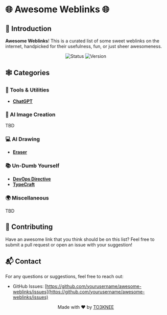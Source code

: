 # 🌐 Awesome Weblinks 🌐

## 🚀 Introduction

**Awesome Weblinks**! This is a curated list of some sweet weblinks on the internet, handpicked for their usefulness, fun, or just sheer awesomeness. 

<div align="center">

![Status](https://img.shields.io/badge/status-updating-blue)
![Version](https://img.shields.io/badge/version-1.0.0-green)

</div>

## 🕸️ Categories

### 🔧 Tools & Utilities
- **[ChatGPT](https://chatgpt.com)**

### 🎨 AI Image Creation
TBD

### 💻 AI Drawing
- **[Eraser](https://app.eraser.io)**

### 📚 Un-Dumb Yourself
- **[DevOps Directive](https://www.youtube.com/@DevOpsDirective)**
- **[TypeCraft](https://www.youtube.com/@typecraft_dev)**

### 🌍 Miscellaneous
TBD

## 🌟 Contributing

Have an awesome link that you think should be on this list? Feel free to submit a pull request or open an issue with your suggestion!

## 📬 Contact

For any questions or suggestions, feel free to reach out:

- GitHub Issues: [https://github.com/yourusername/awesome-weblinks/issues](https://github.com/yourusername/awesome-weblinks/issues)

<div align="center">

Made with ❤️ by [TO3KNEE](https://github.com/to3knee)

</div>
